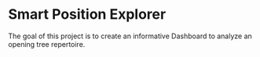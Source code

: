 # Smart Position Explorer

The goal of this project is to create an informative Dashboard to analyze an opening tree repertoire.